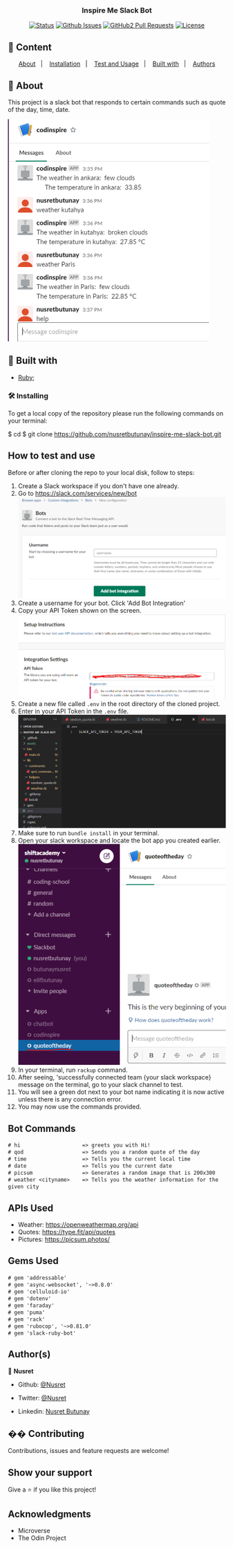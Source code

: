 <h3 align="center">Inspire Me Slack Bot</h3>

<div align="center">

[![Status](https://img.shields.io/badge/status-active-success.svg)]()
[![Github Issues](https://img.shields.io/badge/GitHub-Issues-orange)](https://github.com/nusretbutunay/inspire-me-slack-bot/issues)
[![GitHub2 Pull Requests](https://img.shields.io/badge/GitHub-Pull%20Requests-blue)](https://github.com/nusretbutunay/inspire-me-slack-bot/pulls)
[![License](https://img.shields.io/badge/license-MIT-blue.svg)](/LICENSE)

</div>

## 📝 Content

<p align="center">
<a href="#about">About</a>&nbsp;&nbsp;&nbsp;|&nbsp;&nbsp;&nbsp;
<a href="#installing">Installation</a>&nbsp;&nbsp;&nbsp;|&nbsp;&nbsp;&nbsp;
<a href="#usage">Test and Usage</a>&nbsp;&nbsp;&nbsp;|&nbsp;&nbsp;&nbsp;
<a href="#built_using">Built with</a>&nbsp;&nbsp;&nbsp;|&nbsp;&nbsp;&nbsp;
<a href="#authors">Authors</a>
</p>

## 🧐 About <a name = "about"></a>

This project is a slack bot that responds to certain commands such as quote of the day, time, date.

![Screenshot](./assets/screenshot.PNG)

## 🔧 Built with<a name = "built_using"></a>

- [Ruby](https://www.ruby-lang.org/);

### 🛠 Installing <a name = "installing"></a>

To get a local copy of the repository please run the following commands on your terminal:

$ cd <folder>
$ git clone https://github.com/nusretbutunay/inspire-me-slack-bot.git

## How to test and use <a name = "usage"></a>

Before or after cloning the repo to your local disk, follow to steps:

1. Create a Slack workspace if you don't have one already.
2. Go to https://slack.com/services/new/bot
   ![Screenshot](./assets/bot_username.PNG)
3. Create a username for your bot. Click 'Add Bot Integration'
4. Copy your API Token shown on the screen.
   ![Screenshot](./assets/api_token.PNG)
5. Create a new file called <code>.env</code> in the root directory of the cloned project.
6. Enter in your API Token in the <code>.env</code> file.
   ![Screenshot](./assets/env.PNG)
7. Make sure to run <code>bundle install</code> in your terminal.
8. Open your slack workspace and locate the bot app you created earlier.
   ![Screenshot](./assets/bot_app.PNG)
9. In your terminal, run <code>rackup</code> command.
10. After seeing, 'successfully connected team {your slack workspace} message on the terminal, go to your slack channel to test.
11. You will see a green dot next to your bot name indicating it is now active unless there is any connection error.
12. You may now use the commands provided.

## Bot Commands

    # hi                    => greets you with Hi!
    # qod                   => Sends you a random quote of the day
    # time                  => Tells you the current local time
    # date                  => Tells you the current date
    # picsum                => Generates a random image that is 200x300
    # weather <cityname>    => Tells you the weather information for the given city

## APIs Used

 - Weather: https://openweathermap.org/api
 - Quotes: https://type.fit/api/quotes
 - Pictures: https://picsum.photos/

## Gems Used

    # gem 'addressable'
    # gem 'async-websocket', '~>0.8.0'
    # gem 'celluloid-io'
    # gem 'dotenv'
    # gem 'faraday'
    # gem 'puma'
    # gem 'rack'
    # gem 'rubocop', '~>0.81.0'
    # gem 'slack-ruby-bot'

## Author(s)

👤 **Nusret**

- Github: [@Nusret](https://github.com/nusretbutunay)

- Twitter: [@Nusret](https://twitter.com/nusretbutunay)

- Linkedin: [Nusret Butunay](https://www.linkedin.com/in/nusretbutunay)

## �� Contributing

Contributions, issues and feature requests are welcome!

## Show your support

Give a ⭐️ if you like this project!

## Acknowledgments

- Microverse
- The Odin Project
